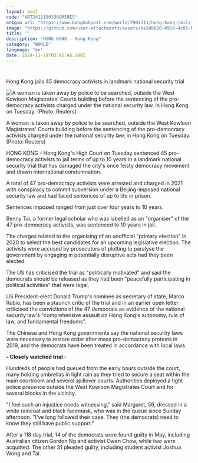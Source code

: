 ```yaml
---
layout: post
code: "ART2411190336GM5RE5"
origin_url: "https://www.bangkokpost.com/world/2904711/hong-kong-jails-45-democracy-activists-in-landmark-national-security-trial-"
image: "https://github.com/user-attachments/assets/ba2db620-491d-4c05-b7be-17994595f6b5"
title: ""
description: "HONG KONG - Hong Kong"
category: "WORLD"
language: "en"
date: 2024-11-19T03:45:46.149Z
---
```


# 

Hong Kong jails 45 democracy activists in landmark national security trial

![A woman is taken away by police to be searched, outside the West Kowloon Magistrates' Courts building before the sentencing of the pro-democracy activists charged under the national security law, in Hong Kong on Tuesday. (Photo: Reuters)](https://github.com/user-attachments/assets/36b20a33-095b-488c-befe-b999b5c9d136)

A woman is taken away by police to be searched, outside the West Kowloon Magistrates' Courts building before the sentencing of the pro-democracy activists charged under the national security law, in Hong Kong on Tuesday. (Photo: Reuters)

HONG KONG - Hong Kong's High Court on Tuesday sentenced 45 pro-democracy activists to jail terms of up to 10 years in a landmark national security trial that has damaged the city's once feisty democracy movement and drawn international condemnation.

A total of 47 pro-democracy activists were arrested and charged in 2021 with conspiracy to commit subversion under a Beijing-imposed national security law and had faced sentences of up to life in prison. 

Sentences imposed ranged from just over four years to 10 years.

Benny Tai, a former legal scholar who was labelled as an "organiser" of the 47 pro-democracy activists, was sentenced to 10 years in jail.

The charges related to the organising of an unofficial "primary election" in 2020 to select the best candidates for an upcoming legislative election. The activists were accused by prosecutors of plotting to paralyse the government by engaging in potentially disruptive acts had they been elected.

The US has criticised the trial as "politically motivated" and said the democrats should be released as they had been "peacefully participating in political activities" that were legal.

US President-elect Donald Trump's nominee as secretary of state, Marco Rubio, has been a staunch critic of the trial and in an earlier open letter criticised the convictions of the 47 democrats as evidence of the national security law's "comprehensive assault on Hong Kong's autonomy, rule of law, and fundamental freedoms".

The Chinese and Hong Kong governments say the national security laws were necessary to restore order after mass pro-democracy protests in 2019, and the democrats have been treated in accordance with local laws.

**\- Closely watched trial** -

Hundreds of people had queued from the early hours outside the court, many holding umbrellas in light rain as they tried to secure a seat within the main courtroom and several spillover courts. Authorities deployed a tight police presence outside the West Kowloon Magistrates Court and for several blocks in the vicinity.

"I feel such an injustice needs witnessing," said Margaret, 59, dressed in a white raincoat and black facemask, who was in the queue since Sunday afternoon. "I've long followed their case. They (the democrats) need to know they still have public support."

After a 118 day trial, 14 of the democrats were found guilty in May, including Australian citizen Gordon Ng and activist Owen Chow, while two were acquitted. The other 31 pleaded guilty, including student activist Joshua Wong and Tai.
